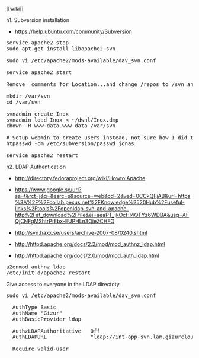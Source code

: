 [[wiki]]

h1. Subversion installation

* https://help.ubuntu.com/community/Subversion

<pre>
service apache2 stop
sudo apt-get install libapache2-svn

sudo vi /etc/apache2/mods-available/dav_svn.conf

service apache2 start

Remove  comments for Location...and change /repos to /svn and change path for passwd file to /etc/svn-auth-conf 

mkdir /var/svn
cd /var/svn

svnadmin create Inox
svnadmin load Inox < ~/dwnl/Inox.dmp
chown -R www-data.www-data /var/svn

# Setup webmin to create users instead, not sure how I did this though
htpasswd -cm /etc/subversion/passwd jonas

service apache2 restart
</pre>



h2. LDAP Authentication

* http://directory.fedoraproject.org/wiki/Howto:Apache

* https://www.google.se/url?sa=t&rct=j&q=&esrc=s&source=web&cd=2&ved=0CCkQFjAB&url=https%3A%2F%2Fcollab.pexus.net%2FKnowledge%2520Hub%2Fuseful-links%2Ftools%2Fopenldap-svn-and-apache-http%2Fat_download%2Ffile&ei=aeaPT_jkOcHl4QTYz6WDBA&usg=AFQjCNFgMShtrPtEbx-EUPHLn3QieZCHFQ
* http://svn.haxx.se/users/archive-2007-08/0240.shtml


* http://httpd.apache.org/docs/2.2/mod/mod_authnz_ldap.html
* http://httpd.apache.org/docs/2.0/mod/mod_auth_ldap.html


<pre>
a2enmod authnz_ldap
/etc/init.d/apache2 restart
</pre>
Give access to everyone in the LDAP directoty

<pre>
sudo vi /etc/apache2/mods-available/dav_svn.conf

  AuthType Basic
  AuthName "Gizur"
  AuthBasicProvider ldap

  AuthzLDAPAuthoritative   Off
  AuthLDAPURL              "ldap://int-app-svn.lam.gizurcloud.com:389/ou=People,dc=gizur,dc=com"

  Require valid-user
</pre>

<pre>
